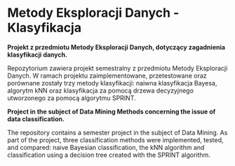 # Metody Eksploracji Danych - Klasyfikacja

**Projekt z przedmiotu Metody Eksploracji Danych, dotyczący zagadnienia klasyfikacji danych.**

Repozytorium zawiera projekt semestralny z przedmiotu Metody Eksploracji Danych. W ramach projektu zaimplementowane, przetestowane oraz porównane zostały trzy metody klasyfikacji: naiwna klasyfikacja Bayesa, algorytm kNN oraz klasyfikacja za pomocą drzewa decyzyjnego utworzonego za pomocą algorytmu SPRINT.

**Project in the subject of Data Mining Methods concerning the issue of data classification.**

The repository contains a semester project in the subject of Data Mining. As part of the project, three classification methods were implemented, tested, and compared: naive Bayesian classification, the kNN algorithm and classification using a decision tree created with the SPRINT algorithm.

